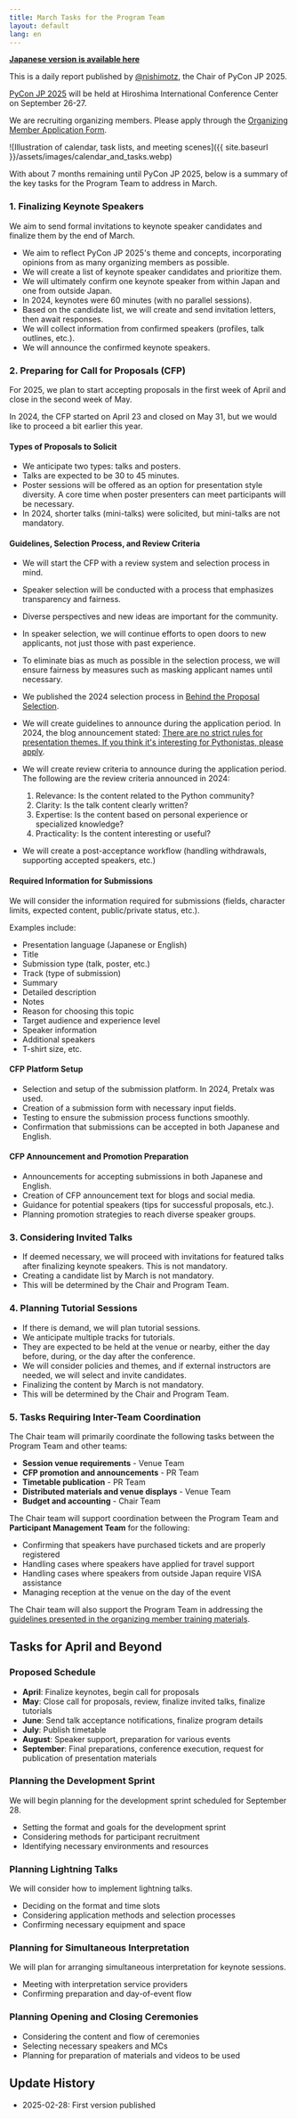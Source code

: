 ```yaml
---
title: March Tasks for the Program Team
layout: default
lang: en
---
```


[**Japanese version is available here**](https://pyconjp-2025-chair.nishimotz.com/2025/02/28/program-team-tasks-ja.html)

This is a daily report published by [@nishimotz](https://d.nishimotz.com/aboutme), the Chair of PyCon JP 2025.

[PyCon JP 2025](https://2025.pycon.jp/) will be held at Hiroshima International Conference Center on September 26-27.

We are recruiting organizing members. Please apply through the [Organizing Member Application Form](https://forms.gle/7irqYKhZVj7AY7LfA).

<div class="image-center">
![Illustration of calendar, task lists, and meeting scenes]({{ site.baseurl }}/assets/images/calendar_and_tasks.webp)
</div>

With about 7 months remaining until PyCon JP 2025, below is a summary of the key tasks for the Program Team to address in March.

### 1. Finalizing Keynote Speakers

We aim to send formal invitations to keynote speaker candidates and finalize them by the end of March.

- We aim to reflect PyCon JP 2025's theme and concepts, incorporating opinions from as many organizing members as possible.
- We will create a list of keynote speaker candidates and prioritize them.
- We will ultimately confirm one keynote speaker from within Japan and one from outside Japan.
- In 2024, keynotes were 60 minutes (with no parallel sessions).
- Based on the candidate list, we will create and send invitation letters, then await responses.
- We will collect information from confirmed speakers (profiles, talk outlines, etc.).
- We will announce the confirmed keynote speakers.

### 2. Preparing for Call for Proposals (CFP)

For 2025, we plan to start accepting proposals in the first week of April and close in the second week of May.

In 2024, the CFP started on April 23 and closed on May 31, but we would like to proceed a bit earlier this year.

#### Types of Proposals to Solicit

- We anticipate two types: talks and posters.
- Talks are expected to be 30 to 45 minutes.
- Poster sessions will be offered as an option for presentation style diversity. A core time when poster presenters can meet participants will be necessary.
- In 2024, shorter talks (mini-talks) were solicited, but mini-talks are not mandatory.

#### Guidelines, Selection Process, and Review Criteria

- We will start the CFP with a review system and selection process in mind.
- Speaker selection will be conducted with a process that emphasizes transparency and fairness.
- Diverse perspectives and new ideas are important for the community.
- In speaker selection, we will continue efforts to open doors to new applicants, not just those with past experience.
- To eliminate bias as much as possible in the selection process, we will ensure fairness by measures such as masking applicant names until necessary.
- We published the 2024 selection process in [Behind the Proposal Selection](https://pyconjp.blogspot.com/2024/08/2024-behinde-selection.html).

- We will create guidelines to announce during the application period. In 2024, the blog announcement stated: [There are no strict rules for presentation themes. If you think it's interesting for Pythonistas, please apply](https://pyconjp.blogspot.com/2024/05/share-your-python-experience-at-pyconjp2024.html).

- We will create review criteria to announce during the application period. The following are the review criteria announced in 2024:
  1. Relevance: Is the content related to the Python community?
  2. Clarity: Is the talk content clearly written?
  3. Expertise: Is the content based on personal experience or specialized knowledge?
  4. Practicality: Is the content interesting or useful?

- We will create a post-acceptance workflow (handling withdrawals, supporting accepted speakers, etc.)

#### Required Information for Submissions

We will consider the information required for submissions (fields, character limits, expected content, public/private status, etc.).

Examples include:

- Presentation language (Japanese or English)
- Title
- Submission type (talk, poster, etc.)
- Track (type of submission)
- Summary
- Detailed description
- Notes
- Reason for choosing this topic
- Target audience and experience level
- Speaker information
- Additional speakers
- T-shirt size, etc.

#### CFP Platform Setup

- Selection and setup of the submission platform. In 2024, Pretalx was used.
- Creation of a submission form with necessary input fields.
- Testing to ensure the submission process functions smoothly.
- Confirmation that submissions can be accepted in both Japanese and English.

#### CFP Announcement and Promotion Preparation

- Announcements for accepting submissions in both Japanese and English.
- Creation of CFP announcement text for blogs and social media.
- Guidance for potential speakers (tips for successful proposals, etc.).
- Planning promotion strategies to reach diverse speaker groups.

### 3. Considering Invited Talks

- If deemed necessary, we will proceed with invitations for featured talks after finalizing keynote speakers. This is not mandatory.
- Creating a candidate list by March is not mandatory.
- This will be determined by the Chair and Program Team.

### 4. Planning Tutorial Sessions

- If there is demand, we will plan tutorial sessions.
- We anticipate multiple tracks for tutorials.
- They are expected to be held at the venue or nearby, either the day before, during, or the day after the conference.
- We will consider policies and themes, and if external instructors are needed, we will select and invite candidates.
- Finalizing the content by March is not mandatory.
- This will be determined by the Chair and Program Team.

### 5. Tasks Requiring Inter-Team Coordination

The Chair team will primarily coordinate the following tasks between the Program Team and other teams:

- **Session venue requirements** - Venue Team
- **CFP promotion and announcements** - PR Team
- **Timetable publication** - PR Team
- **Distributed materials and venue displays** - Venue Team
- **Budget and accounting** - Chair Team

The Chair team will support coordination between the Program Team and **Participant Management Team** for the following:

- Confirming that speakers have purchased tickets and are properly registered
- Handling cases where speakers have applied for travel support
- Handling cases where speakers from outside Japan require VISA assistance
- Managing reception at the venue on the day of the event

The Chair team will also support the Program Team in addressing the [guidelines presented in the organizing member training materials](https://pyconjp-2025-chair.nishimotz.com/2025/02/25/kickoff-en.html).

## Tasks for April and Beyond

### Proposed Schedule

- **April**: Finalize keynotes, begin call for proposals
- **May**: Close call for proposals, review, finalize invited talks, finalize tutorials
- **June**: Send talk acceptance notifications, finalize program details
- **July**: Publish timetable
- **August**: Speaker support, preparation for various events
- **September**: Final preparations, conference execution, request for publication of presentation materials

### Planning the Development Sprint

We will begin planning for the development sprint scheduled for September 28.

- Setting the format and goals for the development sprint
- Considering methods for participant recruitment
- Identifying necessary environments and resources

### Planning Lightning Talks

We will consider how to implement lightning talks.

- Deciding on the format and time slots
- Considering application methods and selection processes
- Confirming necessary equipment and space

### Planning for Simultaneous Interpretation

We will plan for arranging simultaneous interpretation for keynote sessions.

- Meeting with interpretation service providers
- Confirming preparation and day-of-event flow

### Planning Opening and Closing Ceremonies

- Considering the content and flow of ceremonies
- Selecting necessary speakers and MCs
- Planning for preparation of materials and videos to be used

## Update History

- 2025-02-28: First version published
